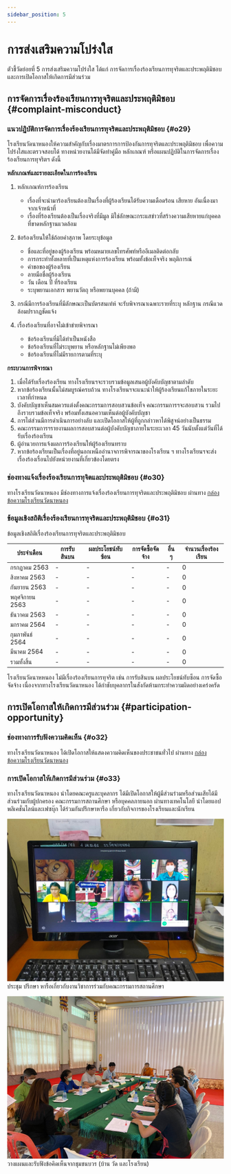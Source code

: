 ```yaml
---
sidebar_position: 5
---
```


# การส่งเสริมความโปร่งใส

ตัวชี้วัดย่อยที่ 5 การส่งเสริมความโปร่งใส ได้แก่ การจัดการเรื่องร้องเรียนการทุจริตและประพฤติมิชอบ และการเปิดโอกาสให้เกิดการมีส่วนร่วม

## การจัดการเรื่องร้องเรียนการทุจริตและประพฤติมิชอบ {#complaint-misconduct}

### แนวปฏิบัติการจัดการเรื่องร้องเรียนการทุจริตและประพฤติมิชอบ {#o29}

โรงเรียนวัดนาหนองให้ความสำคัญกับเรื่องมาตรการการป้องกันการทุจริตและประพฤติมิชอบ เพื่อความโปร่งใสและตรวจสอบได้ ทางหน่วยงานได้มีจัดทำคู่มือ หลักเกณฑ์ หรือแผนปฏิบัติในการจัดการเรื่องร้องเรียนการทุจริตฯ ดังนี้

**หลักเกณฑ์และรายละเอียดในการร้องเรียน**

1. หลักเกณฑ์การร้องเรียน

   - เรื่องที่จะนำมาร้องเรียนต้องเป็นเรื่องที่ผู้ร้องเรียนได้รับความเดือดร้อน เสียหาย อันเนื่องมาจากเจ้าหน้าที่
   - เรื่องที่ร้องเรียนต้องเป็นเรื่องจริงที่มีมูล มิใช่ลักษณะกระแสข่าวที่สร้างความเสียหายแก่บุคคลที่ขาดหลักฐานแวดล้อม

2. ข้อร้องเรียนให้ใช้ถ้อยคำสุภาพ โดยระบุข้อมูล

   - ชื่อและที่อยู่ของผู้ร้องเรียน พร้อมหมายเลขโทรศัพท์หรืออีเมลติดต่อกลับ
   - การกระทำทั้งหลายที่เป็นเหตุแห่งการร้องเรียน พร้อมทั้งข้อเท็จจริง พฤติการณ์
   - คำขอของผู้ร้องเรียน
   - ลายมือชื่อผู้ร้องเรียน
   - วัน เดือน ปี ที่ร้องเรียน
   - ระบุพยานเอกสาร พยานวัตถุ หรือพยานบุคคล (ถ้ามี)

3. กรณีมีการร้องเรียนที่มีลักษณะเป็นบัตรสนเท่ห์ จะรับพิจารณาเฉพาะรายที่ระบุ หลักฐาน กรณีแวดล้อมปรากฎชัดแจ้ง
4. เรื่องร้องเรียนที่อาจไม่เข้าข่ายพิจารณา
   - ข้อร้องเรียนที่มิได้ทำเป็นหนังสือ
   - ข้อร้องเรียนที่ไม่ระบุพยาน หรือหลักฐานไม่เพียงพอ
   - ข้อร้องเรียนที่ไม่มีรายการตามที่ระบุ

**กระบวนการพิจารณา**

1. เมื่อได้รับเรื่องร้องเรียน ทางโรงเรียนฯจะรวบรวมข้อมูลเสนอผู้บังคับบัญชาตามลำดับ
2. หากข้อร้องเรียนนั้นไม่สมบูรณ์ครบถ้วน ทางโรงเรียนฯจะแนะนำให้ผู้ร้องเรียนแก้ไขภายในระยะเวลาที่กำหนด
3. บังคับบัญชาเห็นสมควรแต่งตั้งคณะกรรมการสอบสวนข้อเท็จ คณะกรรมการฯจะสอบสวน รวมไปถึงรวบรวมข้อเท็จจริง พร้อมทั้งเสนอความเห็นต่อผู้บังคับบัญชา
4. การไต่ส่วนมีการดำเนินการอย่างลับ และเปิดโอกาสให้ผู้ที่ถูกกล่าวหาได้พิสูจน์อย่างเป็นธรรม
5. คณะกรรมการฯรายงานผลการสอบสวนต่อผู้บังคับบัญชาภายในระยะเวลา 45 วันนับตั้งแต่วันที่ได้รับเรื่องร้องเรียน
6. ผู้อำนวยการแจ้งผลการร้องเรียนให้ผู้ร้องเรียนทราบ
7. หากข้อร้องเรียนเป็นเรื่องที่อยู่นอกเหนืออำนาจการพิจารณาของโรงเรียน ฯ ทางโรงเรียนฯจะส่งเรื่องร้องเรื่อนไปยังหน่วยงานที่เกี่ยวข้องโดยตรง

### ช่องทางแจ้งเรื่องร้องเรียนการทุจิตและประพฤติมิชอบ {#o30}

ทางโรงเรียนวัดนาหนอง มีช่องทางการแจ้งเรื่องร้องเรียนการทุจริตและประพฤติมิชอบ ผ่านทาง [กล่องข้อความโรงเรียนวัดนาหนอง](https://www.fb.com/messages/t/102432438057537)

### ข้อมูลเชิงสถิติเรื่องร้องเรียนการทุจริตและประพฤติมิชอบ {#o31}

ข้อมูลเชิงสถิติเรื่องร้องเรียนการทุจริตและประพฤติมิชอบ

| ประจำเดือน      | การรับสินบน | ผลประโยชน์ทับซ้อน | การจัดซื้อจัดจ้าง | อื่น ๆ | จำนวนเรื่องร้องเรียน |
| --------------- | ----------- | ----------------- | ----------------- | ------ | -------------------- |
| กรกฎาคม 2563    | -           | -                 | -                 | -      | 0                    |
| สิงหาคม 2563    | -           | -                 | -                 | -      | 0                    |
| กันยายน 2563    | -           | -                 | -                 | -      | 0                    |
| พฤศจิกายน 2563  | -           | -                 | -                 | -      | 0                    |
| ธันวาคม 2563    | -           | -                 | -                 | -      | 0                    |
| มกราคม 2564     | -           | -                 | -                 | -      | 0                    |
| กุมภาพันธ์ 2564 | -           | -                 | -                 | -      | 0                    |
| มีนาคม 2564     | -           | -                 | -                 | -      | 0                    |
| รวมทั้งสิ้น     | -           | -                 | -                 | -      | 0                    |

โรงเรียนวัดนาหหนอง ไม่มีเรื่องร้องเรียนการทุจริต เช่น การรับสินบน ผลประโยชน์ทับซ็อน การจัดซื้อจัดจ้าง เนื่องจากทางโรงเรียนวัดนาหนอง ได้กำชับบุคลากรในสังกัดห้ามกระทำความผิดอย่างเคร่งครัด

## การเปิดโอกาสให้เกิดการมีส่วนร่วม {#participation-opportunity}

### ช่องทางการรับฟังความคิดเห็น {#o32}

ทางโรงเรียนวัดนาหนอง ได้เปิดโอกาสให้แสดงความคิดเห็นของประชาชนทั่วไป ผ่านทาง [กล่องข้อความโรงเรียนวัดนาหนอง](https://www.fb.com/messages/t/102432438057537)

### การเปิดโอกาสให้เกิดการมีส่วนร่วม {#o33}

ทางโรงเรียนวัดนาหนอง นำโดยคณะครูและบุคลากร ได้มีเปิดโอกาสให้ผู้มีส่วนร่วมหรือส่วนเสียได้มีส่วนร่วมกับผู้ปกครอง คณะกรรมการสถานศึกษา หรือบุคคลภายนอก ผ่านทางเทคโนโลยี นำโดยแอปพลิเคชั่นไลน์และเฟซบุ๊ก ได้ร่วมกันปรึกษาหารือ เกี่ยวกับกิจการของโรงเรียนและนักเรียน

![online meeting](./files/meeting-board-of-school.jpg)
ประชุม ปรึกษา หารือเกี่ยวกับงานวิชาการร่วมกับคณะกรรมการสถานศึกษา

![on-site meeting](./files/meeting-board-of-school2.jpg)
วางแผนและรับฟังข้อคิดเห็นจากชุมชนบวร (บ้าน วัด และโรงเรียน)

